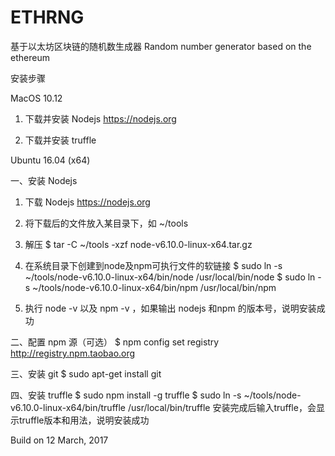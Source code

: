 # ETHRNG

基于以太坊区块链的随机数生成器
Random number generator based on the ethereum

安装步骤

MacOS 10.12

1. 下载并安装 Nodejs
https://nodejs.org

2. 下载并安装 truffle

Ubuntu 16.04 (x64)

一、安装 Nodejs

1. 下载 Nodejs
https://nodejs.org

2. 将下载后的文件放入某目录下，如 ~/tools

3. 解压
$ tar -C ~/tools -xzf node-v6.10.0-linux-x64.tar.gz

4. 在系统目录下创建到node及npm可执行文件的软链接
$ sudo ln -s ~/tools/node-v6.10.0-linux-x64/bin/node /usr/local/bin/node
$ sudo ln -s ~/tools/node-v6.10.0-linux-x64/bin/npm /usr/local/bin/npm

5. 执行 node -v 以及 npm -v ，如果输出 nodejs 和npm 的版本号，说明安装成功

二、配置 npm 源（可选）
$ npm config set registry http://registry.npm.taobao.org

三、安装 git
$ sudo apt-get install git

四、安装 truffle
$ sudo npm install -g truffle
$ sudo ln -s ~/tools/node-v6.10.0-linux-x64/bin/truffle /usr/local/bin/truffle
安装完成后输入truffle，会显示truffle版本和用法，说明安装成功

Build on 12 March, 2017
